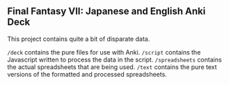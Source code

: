 Final Fantasy VII: Japanese and English Anki Deck
---
This project contains quite a bit of disparate data.

`/deck` contains the pure files for use with Anki.
`/script` contains the Javascript written to process the data in the script.
`/spreadsheets` contains the actual spreadsheets that are being used.
`/text` contains the pure text versions of the formatted and processed spreadsheets.